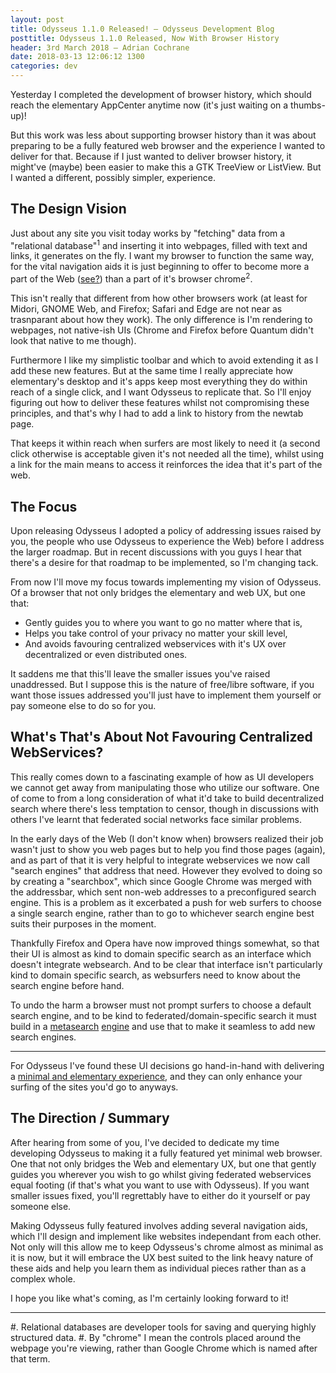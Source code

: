 ```yaml
---
layout: post
title: Odysseus 1.1.0 Released! — Odysseus Development Blog
posttitle: Odysseus 1.1.0 Released, Now With Browser History
header: 3rd March 2018 — Adrian Cochrane
date: 2018-03-13 12:06:12 1300
categories: dev
---
```


Yesterday I completed the development of browser history, which should reach the elementary AppCenter anytime now (it's just waiting on a thumbs-up)!

But this work was less about supporting browser history than it was about preparing to be a fully featured web browser and the experience I wanted to deliver for that. Because if I just wanted to deliver browser history, it might've (maybe) been easier to make this a GTK TreeView or ListView. But I wanted a different, possibly simpler, experience.

## The Design Vision
Just about any site you visit today works by "fetching" data from a "relational database"<sup title="Relational databases are developer tools for saving and querying highly structured data.">1</sup> and inserting it into webpages, filled with text and links, it generates on the fly. I want my browser to function the same way, for the vital navigation aids it is just beginning to offer to become more a part of the Web ([see?](odysseus:history)) than a part of it's browser chrome<sup title="By which I mean the controls placed around the webpage you're viewing, rather than Google Chrome which is named after that term.">2</sup>.

This isn't really that different from how other browsers work (at least for Midori, GNOME Web, and Firefox; Safari and Edge are not near as trasnparant about how they work). The only difference is I'm rendering to webpages, not native-ish UIs (Chrome and Firefox before Quantum didn't look that native to me though).

Furthermore I like my simplistic toolbar and which to avoid extending it as I add these new features. But at the same time I really appreciate how elementary's desktop and it's apps keep most everything they do within reach of a single click, and I want Odysseus to replicate that. So I'll enjoy figuring out how to deliver these features whilst not compromising these principles, and that's why I had to add a link to history from the newtab page.

That keeps it within reach when surfers are most likely to need it (a second click otherwise is acceptable given it's not needed all the time), whilst using a link for the main means to access it reinforces the idea that it's part of the web.

## The Focus
Upon releasing Odysseus I adopted a policy of addressing issues raised by you, the people who use Odysseus to experience the Web) before I address the larger roadmap. But in recent discussions with you guys I hear that there's a desire for that roadmap to be implemented, so I'm changing tack.

From now I'll move my focus towards implementing my vision of Odysseus. Of a browser that not only bridges the elementary and web UX, but one that:

* Gently guides you to where you want to go no matter where that is,
* Helps you take control of your privacy no matter your skill level,
* And avoids favouring centralized webservices with it's UX over decentralized or even distributed ones.

It saddens me that this'll leave the smaller issues you've raised unaddressed. But I suppose this is the nature of free/libre software, if you want those issues addressed you'll just have to implement them yourself or pay someone else to do so for you. 

## What's That's About Not Favouring Centralized WebServices?
This really comes down to a fascinating example of how as UI developers we cannot get away from manipulating those who utilize our software. One of come to from a long consideration of what it'd take to build decentralized search where there's less temptation to censor, though in discussions with others I've learnt that federated social networks face similar problems.

In the early days of the Web (I don't know when) browsers realized their job wasn't just to show you web pages but to help you find those pages (again), and as part of that it is very helpful to integrate webservices we now call "search engines" that address that need. However they evolved to doing so by creating a "searchbox", which since Google Chrome was merged with the addressbar, which sent non-web addresses to a preconfigured search engine. This is a problem as it excerbated a push for web surfers to choose a single search engine, rather than to go to whichever search engine best suits their purposes in the moment.

Thankfully Firefox and Opera have now improved things somewhat, so that their UI is almost as kind to domain specific search as an interface which doesn't integrate websearch. And to be clear that interface isn't particularly kind to domain specific search, as websurfers need to know about the search engine before hand.

To undo the harm a browser must not prompt surfers to choose a default search engine, and to be kind to federated/domain-specific search it must build in a [metasearch](https://www.searx.me/) [engine](http://www.opensearch.org/Home) and use that to make it seamless to add new search engines.

---

For Odysseus I've found these UI decisions go hand-in-hand with delivering a [minimal and elementary experience](https://elementary.io/docs/human-interface-guidelines), and they can only enhance your surfing of the sites you'd go to anyways.

## The Direction / Summary
After hearing from some of you, I've decided to dedicate my time developing Odysseus to making it a fully featured yet minimal web browser. One that not only bridges the Web and elementary UX, but one that gently guides you wherever you wish to go whilst giving federated webservices equal footing (if that's what you want to use with Odysseus). If you want smaller issues fixed, you'll regrettably have to either do it yourself or pay someone else.

Making Odysseus fully featured involves adding several navigation aids, which I'll design and implement like websites independant from each other. Not only will this allow me to keep Odysseus's chrome almost as minimal as it is now, but it will embrace the UX best suited to the link heavy nature of these aids and help you learn them as individual pieces rather than as a complex whole.

I hope you like what's coming, as I'm certainly looking forward to it!

---

#. Relational databases are developer tools for saving and querying highly structured data.
#. By "chrome" I mean the controls placed around the webpage you're viewing, rather than Google Chrome which is named after that term.
